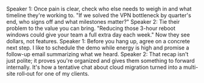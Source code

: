 Speaker 1: Once pain is clear, check who else needs to weigh in and what timeline they're working to. "If we solved the VPN bottleneck by quarter's end, who signs off and what milestones matter?"
Speaker 2: Tie their problem to the value you can bring. "Reducing those 3-hour reboot windows could give your team a full extra day each week." Now they see dollars, not features.
Speaker 1: Before you hang up, agree on a concrete next step. I like to schedule the demo while energy is high and promise a follow-up email summarizing what we heard.
Speaker 2: That recap isn't just polite; it proves you're organized and gives them something to forward internally. It's how a tentative chat about cloud migration turned into a multi-site roll‑out for one of my clients.
